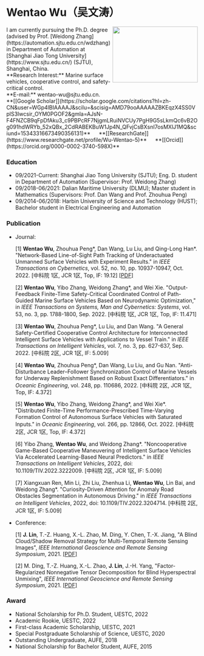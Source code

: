 # Wentao Wu（吴文涛）

<img src="https://user-images.githubusercontent.com/84367087/119295670-f57bba00-bc89-11eb-96b2-1b12d1d3fef1.jpg" width = "224" height = "147" alt="" align=right />
I am currently pursuing the Ph.D. degree (advised by Prof. [Weidong Zhang](https://automation.sjtu.edu.cn/wdzhang) in Department of Automation at [Shanghai Jiao Tong University](https://www.sjtu.edu.cn/) (SJTU), Shanghai, China.
<br/>
**Research Interest:** Marine surface vehicles, cooperative control, and safety-critical control.
<br/>
**E-mail:** wentao-wu@sjtu.edu.cn.
<br/>
**[[Google Scholar]](https://scholar.google.com/citations?hl=zh-CN&user=WGp4lBIAAAAJ&scilu=&scisig=AMD79ooAAAAAZBKEqzX4SS0VplS3Iwcsir_OYM0PGOF2&gmla=AJsN-F4FNZCB9qFpDfAku3_c9PBPcRF7NjgmLRuiNVCUy7PgH9G5sLkmQc6vB2Og091hdWRYb_52xQBx_2CdRABEKBuW1Jp4N_QFvjCsBXsnI7osMXlJ1MQ&sciund=15343316673490356131)** &emsp; **[[ResearchGate]](https://www.researchgate.net/profile/Wu-Wentao-5)** &emsp; **[[Orcid]](https://orcid.org/0000-0002-3740-598X)**

  

### Education

- 09/2021-Current: Shanghai Jiao Tong University (SJTU); Eng. D. student in Department of Automation (Supervisor: Prof. Weidong Zhang)
- 09/2018-06/2021: Dalian Maritime University (DLMU); Master student in Mathematics (Supervisors: Prof. Dan Wang and Prof. Zhouhua Peng)
- 09/2014-06/2018: Harbin University of Science and Technology (HUST); Bachelor student in Electrical Engineering and Automation


### Publication
- Journal:

  [1]	**Wentao Wu**, Zhouhua Peng*, Dan Wang, Lu Liu, and Qing-Long Han*. "Network-Based Line-of-Sight Path Tracking of Underactuated Unmanned Surface Vehicles with Experiment Results." in _IEEE Transactions on Cybernetics_, vol. 52, no. 10, pp. 10937-10947, Oct. 2022. [中科院 1区, JCR 1区, Top, IF: 19.12] [[PDF]](https://ieeexplore.ieee.org/document/9672204)
  
  [2]	**Wentao Wu**, Yibo Zhang, Weidong Zhang*, and Wei Xie. "Output-Feedback Finite-Time Safety-Critical Coordinated Control of Path-Guided Marine Surface Vehicles Based on Neurodynamic Optimization," in _IEEE Transactions on Systems, Man and Cybernetics: Systems_, vol. 53, no. 3, pp. 1788-1800, Sep. 2022. [中科院 1区, JCR 1区, Top, IF: 11.471]
  
  [3]	**Wentao Wu**, Zhouhua Peng*, Lu Liu, and Dan Wang. "A General Safety-Certified Cooperative Control Architecture for Interconnected Intelligent Surface Vehicles with Applications to Vessel Train." in _IEEE Transactions on Intelligent Vehicles_, vol. 7, no. 3, pp. 627-637, Sep. 2022. [中科院 2区, JCR 1区, IF: 5.009]
  
  [4]	**Wentao Wu**, Zhouhua Peng*, Dan Wang, Lu Liu, and Gu Nan. "Anti-Disturbance Leader–Follower Synchronization Control of Marine Vessels for Underway Replenishment Based on Robust Exact Differentiators." in _Oceanic Engineering_, vol. 248, pp. 110686, 2022. [中科院 2区, JCR 1区, Top, IF: 4.372]
  
  [5]	**Wentao Wu**, Yibo Zhang, Weidong Zhang*, and Wei Xie*. "Distributed Finite-Time Performance-Prescribed Time-Varying Formation Control of Autonomous Surface Vehicles with Saturated Inputs." in _Oceanic Engineering_, vol. 266, pp. 12866, Oct. 2022. [中科院 2区, JCR 1区, Top, IF: 4.372]
  
  [6]	Yibo Zhang, **Wentao Wu**, and Weidong Zhang*. "Noncooperative Game-Based Cooperative Maneuvering of Intelligent Surface Vehicles Via Accelerated Learning-Based Neural Predictors." in _IEEE Transactions on Intelligent Vehicles_, 2022, doi: 10.1109/TIV.2022.3222009. [中科院 2区, JCR 1区, IF: 5.009]
  
  [7]	Xiangxuan Ren, Min Li, Zhi Liu, Zhenhua Li, **Wentao Wu**, Lin Bai, and Weidong Zhang*. "Curiosity-Driven Attention for Anomaly Road Obstacles Segmentation in Autonomous Driving." in _IEEE Transactions on Intelligent Vehicles_, 2022, doi: 10.1109/TIV.2022.3204714. [中科院 2区, JCR 1区, IF: 5.009]


- Conference:

  [1] **J. Lin**, T.-Z. Huang, X.-L. Zhao, M. Ding, Y. Chen, T.-X. Jiang, "A Blind Cloud/Shadow Removal Strategy for Multi-Temporal Remote Sensing Images", _IEEE International Geoscience and Remote Sensing Symposium_, 2021. [[PDF]](https://ieeexplore.ieee.org/document/9554515)
  
  [2] M. Ding, T.-Z. Huang, X.-L. Zhao, **J. Lin**, J.-H. Yang, "Factor-Regularized Nonnegative Tensor Decomposition for Blind Hyperspectral Unmixing", _IEEE International Geoscience and Remote Sensing Symposium_, 2021. [[PDF]](https://ieeexplore.ieee.org/document/9554525)
  

### Award

- National Scholarship for Ph.D. Student, UESTC, 2022
- Academic Rookie, UESTC, 2022
- First-class Academic Scholarship, UESTC, 2021
- Special Postgraduate Scholarship of Science, UESTC, 2020
- Outstanding Undergraduate, AUFE, 2018
- National Scholarship for Bachelor Student, AUFE, 2015

<br/>
<script type='text/javascript' id='clustrmaps' src='//cdn.clustrmaps.com/map_v2.js?cl=ffffff&w=400&t=tt&d=33rfvldNVUcycfQXDZFOyRp8Yqp-wB8RiOMqgHfUEfI'></script>


